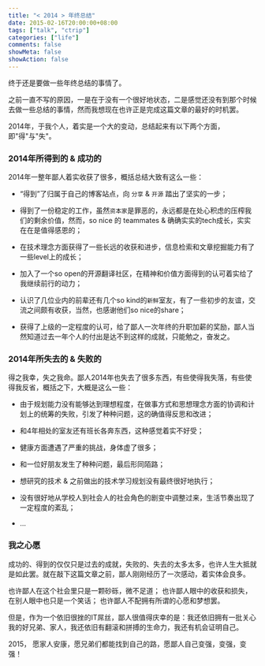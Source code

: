 ```yaml
---
title: "< 2014 > 年终总结"
date: 2015-02-16T20:00:00+08:00
tags: ["talk", "ctrip"]
categories: ["life"]
comments: false
showMeta: false
showAction: false
---
```


终于还是要做一些年终总结的事情了。

<!--more-->

之前一直不写的原因，一是在于没有一个很好地状态，二是感觉还没有到那个时候去做一些总结的事情，然而我想现在也许正是完成这篇文章的最好的时机罢。

2014年，于我个人，着实是一个大的变动，总结起来有以下两个方面，即"得"与"失"。

### 2014年所得到的 & 成功的

2014年一整年鄙人着实收获了很多，概括总结大致有这么一些：

* “得到”了归属于自己的博客站点，向 `分享` & `开源` 踏出了坚实的一步；

* 得到了一份稳定的工作，虽然`资本家`是罪恶的，永远都是在处心积虑的压榨我们的剩余价值，然而，so nice 的 teammates & 确确实实的tech成长，实实在在是值得感恩的；

* 在技术理念方面获得了一些长远的收获和进步，信息检索和文章挖掘能力有了一些level上的成长；

* 加入了一个so open的开源翻译社区，在精神和价值方面得到的认可着实给了我继续前行的动力；

* 认识了几位业内的前辈还有几个so kind的`新鲜`室友，有了一些初步的友谊，交流之间颇有收获，当然，也感谢他们so nice的share；

* 获得了上级的一定程度的认可，给了鄙人一次年终的升职加薪的奖励，鄙人当然知道过去一年个人的付出是达不到这样的成就，只能勉之，奋发之。


### 2014年所失去的 & 失败的

得之我幸，失之我命。鄙人2014年也失去了很多东西，有些使得我失落，有些使得我反省，概括之下，大概是这么一些：

* 由于规划能力没有能够达到理想程度，在做事方式和思想理念方面的协调和计划上的统筹的失败，引发了种种问题，这的确值得反思和改进；

* 和4年相处的室友还有班长各奔东西，这种感觉着实不好受；

* 健康方面遭遇了严重的挑战，身体虚了很多；

* 和一位好朋友发生了种种问题，最后形同陌路；

* 想研究的技术 & 之前做出的技术学习规划没有最终很好地执行；

* 没有很好地从学校人到社会人的社会角色的剧变中调整过来，生活节奏出现了一定程度的紊乱；

* ...

### 我之心愿

成功的、得到的仅仅只是过去的成就，失败的、失去的太多太多，也许人生大抵就是如此罢。就在敲下这篇文章之前，鄙人刚刚经历了一次感动，着实体会良多。

也许鄙人在这个社会里只是一颗砂砾，微不足道；
也许鄙人眼中的收获和损失，在别人眼中也只是一个笑话；
也许鄙人不配拥有所谓的心愿和梦想罢。

但是，作为一个依旧很挫的IT屌丝，鄙人很值得庆幸的是：我还依旧拥有一批关心我的好兄弟、家人，我还依旧有翻滚和拼搏的生命力，我还有机会证明自己。

2015， 愿家人安康，愿兄弟们都能找到自己的路，愿鄙人自己变强，变强，变强！
